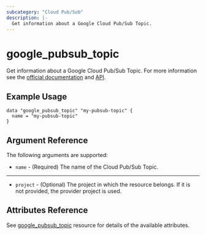 ```yaml
---
subcategory: "Cloud Pub/Sub"
description: |-
  Get information about a Google Cloud Pub/Sub Topic.
---
```


# google\_pubsub\_topic

Get information about a Google Cloud Pub/Sub Topic. For more information see
the [official documentation](https://cloud.google.com/pubsub/docs/)
and [API](https://cloud.google.com/pubsub/docs/apis).

## Example Usage

```hcl
data "google_pubsub_topic" "my-pubsub-topic" {
  name = "my-pubsub-topic"
}
```

## Argument Reference

The following arguments are supported:

* `name` - (Required) The name of the Cloud Pub/Sub Topic.

- - -

* `project` - (Optional) The project in which the resource belongs. If it
    is not provided, the provider project is used.

## Attributes Reference

See [google_pubsub_topic](https://registry.terraform.io/providers/hashicorp/google/latest/docs/resources/pubsub_topic#argument-reference) resource for details of the available attributes.
